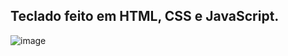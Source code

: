 ## Teclado feito em HTML, CSS e JavaScript.

![image](https://user-images.githubusercontent.com/62728012/119269437-1383e480-bbce-11eb-9e6e-d0fcee4f24fb.png)



